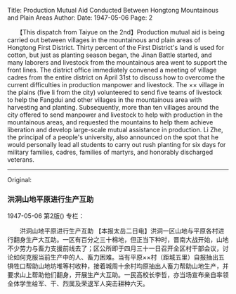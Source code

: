 Title: Production Mutual Aid Conducted Between Hongtong Mountainous and Plain Areas
Author:
Date: 1947-05-06
Page: 2

　　【This dispatch from Taiyue on the 2nd】Production mutual aid is being carried out between villages in the mountainous and plain areas of Hongtong First District. Thirty percent of the First District's land is used for cotton, but just as planting season began, the Jinan Battle started, and many laborers and livestock from the mountainous area went to support the front lines. The district office immediately convened a meeting of village cadres from the entire district on April 31st to discuss how to overcome the current difficulties in production manpower and livestock. The ×× village in the plains (five li from the city) volunteered to send five teams of livestock to help the Fangdui and other villages in the mountainous area with harvesting and planting. Subsequently, more than ten villages around the city offered to send manpower and livestock to help with production in the mountainous areas, and requested the mountains to help them achieve liberation and develop large-scale mutual assistance in production. Li Zhe, the principal of a people's university, also announced on the spot that he would personally lead all students to carry out rush planting for six days for military families, cadres, families of martyrs, and honorably discharged veterans.



<hr /> 

Original: 


### 洪洞山地平原进行生产互助

1947-05-06
第2版()
专栏：

　　洪洞山地平原进行生产互助
    【本报太岳二日电】洪洞一区山地与平原各村进行翻身生产大互助。一区有百分之三十棉地，但正当下种时，晋南大战开始，山地不少劳力与畜力支援前线去了；区公所即于四月三十一日召开全区村干部会议，讨论如何克服当前生产中的人、畜力困难。当有平原××村（距城五里）自报抽出五犋牲口帮助山地坊堆等村收种，接着城周十余村均原抽出人畜力帮助山地生产，并要求山上帮助他们翻身，开展生产大互助。一民高校长李哲，亦当场宣布亲自率领全体学生给军、干、烈属及荣退军人突击耕种六天。
